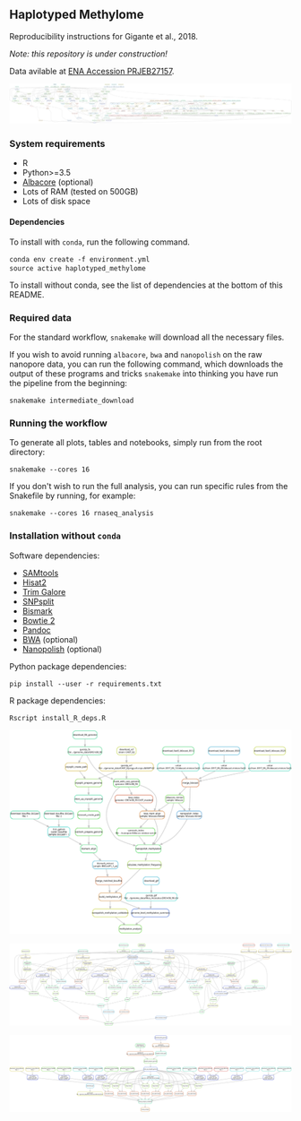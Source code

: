 ## Haplotyped Methylome

Reproducibility instructions for Gigante et al., 2018.

_Note: this repository is under construction!_

Data avilable at [ENA Accession PRJEB27157](https://www.ebi.ac.uk/ena/data/view/PRJEB27157).

[![Directed Acyclic Dependency Graph](dependency_graph.svg)](http://htmlpreview.github.io/?https://github.com/scottgigante/haplotyped-methylome/blob/master/dependency_graph.svg)

### System requirements

* R
* Python>=3.5
* [Albacore](https://community.nanoporetech.com/downloads) (optional)
* Lots of RAM (tested on 500GB)
* Lots of disk space

#### Dependencies

To install with `conda`, run the following command.

```
conda env create -f environment.yml
source active haplotyped_methylome
```

To install without conda, see the list of dependencies at the bottom of this README.

### Required data

For the standard workflow, `snakemake` will download all the necessary files.

If you wish to avoid running `albacore`, `bwa` and `nanopolish` on the raw nanopore data, you can run the following command, which downloads the output of these programs and tricks `snakemake` into thinking you have run the pipeline from the beginning:

```
snakemake intermediate_download
```

### Running the workflow

To generate all plots, tables and notebooks, simply run from the root directory:

```
snakemake --cores 16
```

If you don't wish to run the full analysis, you can run specific rules from the Snakefile by running, for example:

```
snakemake --cores 16 rnaseq_analysis
```

### Installation without `conda`

Software dependencies:

* [SAMtools](http://www.htslib.org/download/)
* [Hisat2](https://ccb.jhu.edu/software/hisat2/index.shtml)
* [Trim Galore](https://www.bioinformatics.babraham.ac.uk/projects/trim_galore/)
* [SNPsplit](https://www.bioinformatics.babraham.ac.uk/projects/SNPsplit/)
* [Bismark](https://www.bioinformatics.babraham.ac.uk/projects/bismark/)
* [Bowtie 2](http://bowtie-bio.sourceforge.net/bowtie2/index.shtml)
* [Pandoc](https://pandoc.org/installing.html)
* [BWA](https://sourceforge.net/projects/bio-bwa/files/) (optional)
* [Nanopolish](https://nanopolish.readthedocs.io/en/latest/installation.html) (optional)

Python package dependencies:

```
pip install --user -r requirements.txt
```

R package dependencies:

```
Rscript install_R_deps.R
```

[![Directed Acyclic Dependency Graph: Methylation](methylation_dependency_graph.svg)](http://htmlpreview.github.io/?https://github.com/scottgigante/haplotyped-methylome/blob/master/methylation_dependency_graph.svg)

[![Directed Acyclic Dependency Graph: Haplotyping](haplotype_dependency_graph.svg)](http://htmlpreview.github.io/?https://github.com/scottgigante/haplotyped-methylome/blob/master/haplotype_dependency_graph.svg)

[![Directed Acyclic Dependency Graph: RNA-seq](rnaseq_dependency_graph.svg)](http://htmlpreview.github.io/?https://github.com/scottgigante/haplotyped-methylome/blob/master/rnaseq_dependency_graph.svg)
